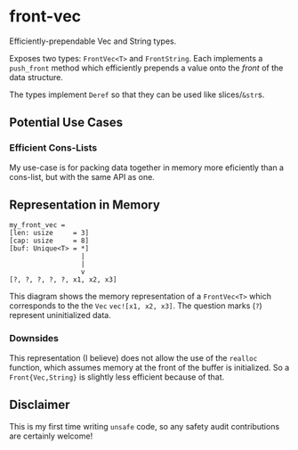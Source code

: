 # front-vec
Efficiently-prependable Vec and String types.

Exposes two types: `FrontVec<T>` and `FrontString`. Each implements a `push_front` method which efficiently prepends a value onto the *front* of the data structure.

The types implement `Deref` so that they can be used like slices/`&str`s.

## Potential Use Cases
### Efficient **Cons**-Lists
My use-case is for packing data together in memory more eficiently than a cons-list, but with the same API as one.

## Representation in Memory
```
my_front_vec =
[len: usize     = 3]
[cap: usize     = 8]
[buf: Unique<T> = *]
                  |
                  |
                  v
[?, ?, ?, ?, ?, x1, x2, x3]
```

This diagram shows the memory representation of a `FrontVec<T>` which corresponds to the the `Vec` `vec![x1, x2, x3]`. The question marks (`?`) represent uninitialized data.

### Downsides
This representation (I believe) does not allow the use of the `realloc` function, which assumes memory at the front of the buffer is initialized. So a `Front{Vec,String}` is slightly less efficient because of that.

## Disclaimer
This is my first time writing `unsafe` code, so any safety audit contributions are certainly welcome!